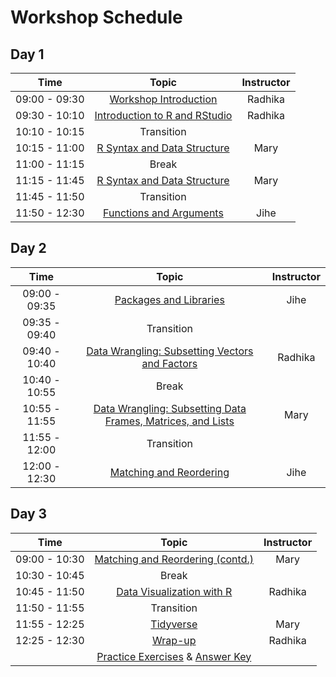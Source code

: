 # Workshop Schedule 

## Day 1

| Time            |  Topic  | Instructor |
|:------------------------:|:------------------------------------------------:|:--------:|
|09:00 - 09:30 | [Workshop Introduction](https://hbctraining.github.io/Intro-to-R/lectures/Intro_to_workshop_new.pdf) | Radhika |
|09:30 - 10:10 | [Introduction to R and RStudio](https://hbctraining.github.io/Intro-to-R/lessons/01_introR-R-and-RStudio.html) | Radhika |
|10:10 - 10:15 | Transition |  |
|10:15 - 11:00 | [R Syntax and Data Structure](https://hbctraining.github.io/Intro-to-R/lessons/02_introR-syntax-and-data-structures.html) | Mary |
|11:00 - 11:15 | Break |  |
|11:15 - 11:45 | [R Syntax and Data Structure](https://hbctraining.github.io/Intro-to-R/lessons/02_introR-syntax-and-data-structures.html) | Mary |
|11:45 - 11:50 | Transition |  |
|11:50 - 12:30 | [Functions and Arguments](https://hbctraining.github.io/Intro-to-R/lessons/03_introR-functions-and-arguments.html) | Jihe |

## Day 2

| Time            |  Topic  | Instructor |
|:------------------------:|:------------------------------------------------:|:--------:|
|09:00 - 09:35 | [Packages and Libraries](https://hbctraining.github.io/Intro-to-R/lessons/03_introR-functions-and-arguments.html#packages-and-libraries) | Jihe |
|09:35 - 09:40 | Transition |  |
|09:40 - 10:40 | [Data Wrangling: Subsetting Vectors and Factors](https://hbctraining.github.io/Intro-to-R/lessons/04_introR-data-wrangling.html) | Radhika |
|10:40 - 10:55 | Break |  |
|10:55 - 11:55 | [Data Wrangling: Subsetting Data Frames, Matrices, and Lists](https://hbctraining.github.io/Intro-to-R/lessons/05_introR-data-wrangling2.html) | Mary |
|11:55 - 12:00 | Transition |  |
|12:00 - 12:30 | [Matching and Reordering](https://hbctraining.github.io/Intro-to-R/lessons/06_matching_reordering.html) | Jihe |

## Day 3

| Time            |  Topic  | Instructor |
|:------------------------:|:------------------------------------------------:|:--------:|
|09:00 - 10:30 | [Matching and Reordering (contd.)](https://hbctraining.github.io/Intro-to-R/lessons/06_matching_reordering.html#reordering-data-using-indices) | Mary |
|10:30 - 10:45 | Break | |
|10:45 - 11:50 | [Data Visualization with R](https://hbctraining.github.io/Intro-to-R/lessons/07_ggplot2.html) | Radhika |
|11:50 - 11:55 | Transition | |
|11:55 - 12:25 | [Tidyverse](https://hbctraining.github.io/Training-modules/Tidyverse_ggplot2/lessons/intro_tidyverse.html) | Mary |
|12:25 - 12:30 | [Wrap-up](https://hbctraining.github.io/Intro-to-R/lectures/R_workshop_wrapup.pdf) | Radhika |
| | [Practice Exercises](https://hbctraining.github.io/Intro-to-R/homework/Intro_to_R_hw.html) & [Answer Key](https://hbctraining.github.io/Intro-to-R/homework/Intro_to_R_key.html) | |

